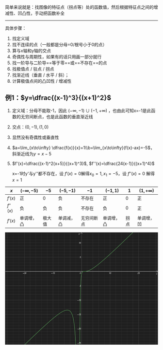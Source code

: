 简单来说就是：找图像的特征点（拐点等）处的函数值，然后根据特征点之间的增减性、凹凸性，手动把函数补全

------

具体步骤：

1. 找定义域
2. 找不连续的点（一般都是分母=0/根号小于0的点）
3. 算与x轴和y轴的交点
4. 奇偶性与周期性，如果有的话只用画一部分就行
5. 找一阶导与二阶导==等于零==或==不存在==的点
6. 找极值点 / 驻点 / 拐点
7. 找渐近线（垂直 / 水平 / 斜）；
8. 计算极值点间的凸凹性 / 增减性



## 例1：$y=\dfrac{(x-1)^3}{(x+1)^2}$

1. 定义域：分母不能取-1，因此 $(-\infty,-1)\cup(-1,+\infty)$ ，也由此可知x=-1是此函数的无穷间断点，也是此函数的垂直渐近线

2. 交点：$(0,-1),(1,0)$

3. 显然没有奇偶性或垂直性

4. $a=\lim_{x\to\infty} \dfrac{f(x)}{x}=1\\b=\lim_{x\to\infty}(f(x)-ax)=-5$，斜渐近线为$y=x-5$

5. $f'(x)=\dfrac{(x-1)^2(x+5)}{(x+1)^3}$, $f''(x)=\dfrac{24(x-1)}{(x+1)^4}$

   x=-1时y'与y''都不存在，设 $f'(x)=0$解得$x_0=1,x_1=-5$，设 $f''(x)=0$ 解得 $x=1$

| $x$      | $(-\infty,-5)$ | $-5$   | $(-5,-1)$  | $-1$       | $(-1,1)$   | $1$  | $(1,+\infty)$ |
| -------- | -------------- | ------ | ---------- | ---------- | ---------- | ---- | ------------- |
| $f'(x)$  | 正             | 0      | 负         | 不存在     | 正         | 0    | 正            |
| $f''(x)$ | 负             | 负     | 负         | 不存在     | 负         | 0    | 正            |
| $f'(x)$  | 单调增，凸     | 极大值 | 单调减，凸 | 无穷间断点 | 单调增，凸 | 拐点 | 单调增，凹    |

<img src="assets/image-20220629144513695.png" alt="image-20220629144513695" style="zoom: 67%;" />
